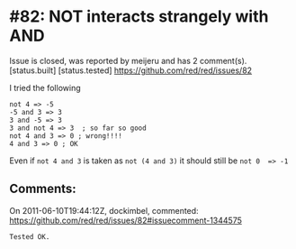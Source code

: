
#82: NOT interacts strangely with AND
================================================================================
Issue is closed, was reported by meijeru and has 2 comment(s).
[status.built] [status.tested]
<https://github.com/red/red/issues/82>

I tried the following

```
not 4 => -5
-5 and 3 => 3
3 and -5 => 3
3 and not 4 => 3  ; so far so good
not 4 and 3 => 0 ; wrong!!!!
4 and 3 => 0 ; OK
```

Even if `not 4 and 3` is taken as `not (4 and 3)` it should still be `not 0  => -1`



Comments:
--------------------------------------------------------------------------------

On 2011-06-10T19:44:12Z, dockimbel, commented:
<https://github.com/red/red/issues/82#issuecomment-1344575>

    Tested OK.


